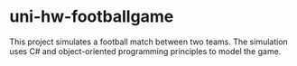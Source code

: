 # uni-hw-footballgame
This project simulates a football match between two teams. The simulation uses C# and object-oriented programming principles to model the game.
